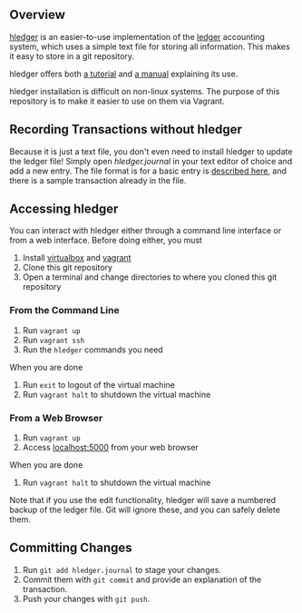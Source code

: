 ## Overview ##

[hledger](http://hledger.org/) is an easier-to-use implementation of the [ledger](http://www.ledger-cli.org/) accounting system, which uses a simple text file for storing all information. This makes it easy to store in a git repository.

hledger offers both [a tutorial](http://hledger.org/step-by-step.html) and [a manual](http://hledger.org/manual.html) explaining its use.

hledger installation is difficult on non-linux systems. The purpose of this repository is to make it easier to use on them via Vagrant.

## Recording Transactions without hledger ##

Because it is just a text file, you don't even need to install hledger to update the ledger file! Simply open _hledger.journal_ in your text editor of choice and add a new entry. The file format is for a basic entry is [described here](http://ledger-cli.org/3.0/doc/ledger3.html#The-Most-Basic-Entry), and there is a sample transaction already in the file.

## Accessing hledger ##

You can interact with hledger either through a command line interface or from a web interface. Before doing either, you must 

1. Install [virtualbox](https://www.virtualbox.org/wiki/Downloads) and [vagrant](https://www.vagrantup.com/downloads)
1. Clone this git repository
1. Open a terminal and change directories to where you cloned this git repository

### From the Command Line ###

1. Run `vagrant up`
1. Run `vagrant ssh`
1. Run the `hledger` commands you need

When you are done

1. Run `exit` to logout of the virtual machine
1. Run `vagrant halt` to shutdown the virtual machine

### From a Web Browser ###

1. Run `vagrant up`
1. Access [localhost:5000](http://localhost:5000) from your web browser

When you are done

1. Run `vagrant halt` to shutdown the virtual machine

Note that if you use the edit functionality, hledger will save a numbered backup of the ledger file. Git will ignore these, and you can safely delete them.

## Committing Changes ##

1. Run `git add hledger.journal` to stage your changes.
1. Commit them with `git commit` and provide an explanation of the transaction.
1. Push your changes with `git push`.

